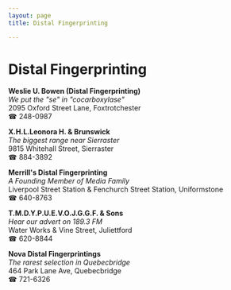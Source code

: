 ```yaml
---
layout: page 
title: Distal Fingerprinting

---
```



# Distal Fingerprinting


 **Weslie U. Bowen (Distal Fingerprinting)**  
_We put the "se" in "cocarboxylase"_  
2095 Oxford Street Lane, Foxtrotchester  
☎ 248-0987

**X.H.L.Leonora H. & Brunswick**  
_The biggest range near Sierraster_  
9815 Whitehall Street, Sierraster  
☎ 884-3892

**Merrill's Distal Fingerprinting**  
_A Founding Member of Media Family_  
Liverpool Street Station & Fenchurch Street Station, Uniformstone  
☎ 640-8763

**T.M.D.Y.P.U.E.V.O.J.G.G.F. & Sons**  
_Hear our advert on 189.3 FM_  
Water Works & Vine Street, Juliettford  
☎ 620-8844

**Nova Distal Fingerprintings**  
_The rarest selection in Quebecbridge_  
464 Park Lane Ave, Quebecbridge  
☎ 721-6326

